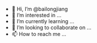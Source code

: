 - 👋 Hi, I’m @bailongjiang
- 👀 I’m interested in ...
- 🌱 I’m currently learning ...
- 💞️ I’m looking to collaborate on ...
- 📫 How to reach me ...

<!---
bailongjiang/bailongjiang is a ✨ special ✨ repository because its `README.md` (this file) appears on your GitHub profile.
You can click the Preview link to take a look at your changes.
--->
